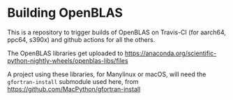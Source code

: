 # Building OpenBLAS

This is a repository to trigger builds of OpenBLAS on Travis-CI (for aarch64,
ppc64, s390x) and github actions for all the others.

The OpenBLAS libraries get uploaded to
https://anaconda.org/scientific-python-nightly-wheels/openblas-libs/files

A project using these libraries, for Manylinux or macOS, will need the
``gfortran-install`` submodule used here, from
https://github.com/MacPython/gfortran-install

